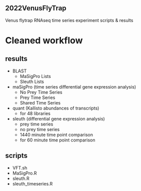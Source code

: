 ## 2022VenusFlyTrap
Venus flytrap RNAseq time series experiment scripts &amp; results

# Cleaned workflow

## results
- BLAST
  - MaSigPro Lists
  - Sleuth Lists
- maSigPro (time series differential gene expression analysis)
  - No Prey Time Series
  - Prey Time Series
  - Shared Time Series
- quant (Kallisto abundances of transcripts)
  - for 48 libraries
- sleuth (differential gene expression analysis)
  - prey time series
  - no prey time series
  - 1440 minute time point comparison 
  - for 60 minute time point comparison

## scripts
- VFT.sh
- MaSigPro.R
- sleuth.R
- sleuth_timeseries.R
